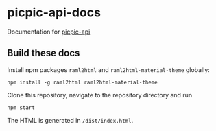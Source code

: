 # picpic-api-docs

Documentation for [picpic-api](https://github.com/mgschoen/picpic-api)

## Build these docs

Install npm packages `raml2html` and `raml2html-material-theme` globally:

```
npm install -g raml2html raml2html-material-theme
```

Clone this repository, navigate to the repository directory and run

```
npm start
```

The HTML is generated in `/dist/index.html`.

